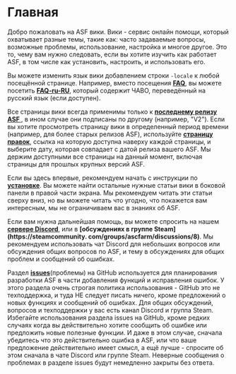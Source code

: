 # Главная

Добро пожаловать на ASF вики. Вики - сервис онлайн помощи, который охватывает разные темы, такие как: часто задаваемые вопросы, возможные проблемы, использование, настройка и многое другое. Это то, чему вам нужно следовать, если вы хотите изучить как работает ASF, в том числе как установить, настроить, и использовать его.

Вы можете изменить язык вики добавлением строки `-locale` к любой посещённой странице. Например, вместо посещения **[FAQ](https://github.com/JustArchi/ArchiSteamFarm/wiki/FAQ)**, вы можете посетить **[FAQ-ru-RU](https://github.com/JustArchi/ArchiSteamFarm/wiki/FAQ-ru-RU)**, который содержит ЧАВО, переведённый на русский язык (если доступен).

Все страницы вики всегда применимы только к **[последнему релизу ASF ](https://github.com/JustArchi/ArchiSteamFarm/releases)**, в ином случае они подписаны по другому (например, "V2"). Если вы хотите просмотреть страницу вики в определенный период времени (например, для более старых релизов ASF), используйте **[страницу правок](https://github.com/JustArchi/ArchiSteamFarm/wiki/_history)**, ссылка на которую доступна наверху каждой страницы, и выберите дату, которая совпадает с датой релиза вашего ASF. Мы держим доступными все страницы на данный момент, включая страницы для прошлых крупных версий ASF.

Если вы здесь впервые, рекомендуем начать с инструкции по **[установке](https://github.com/JustArchi/ArchiSteamFarm/wiki/Setting-up-ru-RU)**. Вы можете найти остальные нужные статьи вики в боковой панели в правой части экрана. Мы рекомендуем читать эти статьи сверху вниз, но вы можете читать что угодно, что покажется вам интересным, мы не ограничиваем вас в знаниях об ASF.

Если вам нужна дальнейшая помощь, вы можете спросить на нашем **[сервере Discord](https://discord.gg/hSQgt8j)**, или в **[обсуждениях в группе Steam](https://steamcommunity. com/groups/ascfarm/discussions/8)**. Мы рекомендуем использовать чат Discord для небольших вопросов или обсуждения общих вопросов по ASF, и тему в обсуждениях для общих проблем и сообщений об ошибках.

Раздел **[issues](https://github.com/JustArchi/ArchiSteamFarm/issues)**(проблемы) на GitHub используется для планирования разработки ASF в части добавления функций и исправления ошибок. У этого раздела очень строгая политика использования - GitHub это не техподдержка, и туда НЕ следует писать ничего, кроме предложений о новых функциях и сообщений об ошибках. Для общих обсуждений, вопросов и техподдержки у вас есть канал Discord и группа Steam. Избегайте использования раздела issues на GitHub, кроме редких случаях когда вы действительно хотите сообщить об ошибке или предложить новые полезные функции. И даже в этом случае, сначала убедитесь что это действительно ошибка в ASF, или что ваше предложение действительно имеет смысл, а ещё лучше - спросите об этом сначала в чате Discord или группе Steam. Неверные сообщения о проблемах в разделе issues будут немедленно закрыты без ответа.